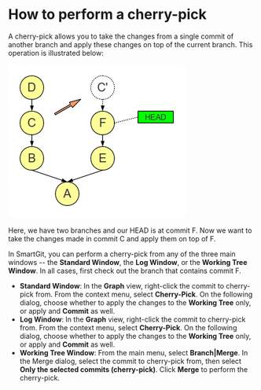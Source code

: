 # How to perform a cherry-pick

A cherry-pick allows you to take the changes from a single commit of
another branch and apply these changes on top of the current branch.
This operation is illustrated below:

![](images/how-to-perform-a-cherry-pick.png)

Here, we have two branches and our HEAD is at commit F. Now we want to
take the changes made in commit C and apply them on top of F.

In SmartGit, you can perform a cherry-pick from any of the three main windows -- the **Standard Window**, the **Log Window**, or the **Working Tree Window**.
In all cases, first check out the branch that contains commit F.

-   **Standard Window**: In the **Graph** view, right-click the commit to cherry-pick from.
    From the context menu, select **Cherry-Pick**.
    On the following dialog, choose whether to apply the changes to the **Working Tree** only, or apply and **Commit** as well.
-   **Log Window**: In the **Graph** view, right-click the commit to cherry-pick from.
    From the context menu, select **Cherry-Pick**.
    On the following dialog, choose whether to apply the changes to the **Working Tree** only, or apply and **Commit** as well.
-   **Working Tree Window**: From the main menu, select **Branch\|Merge**.
    In the Merge dialog, select the commit to cherry-pick from, then select **Only the selected commits (cherry-pick)**.
    Click **Merge** to perform the cherry-pick.
